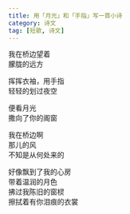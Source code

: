 ```yaml
---
title: 用「月光」和「手指」写一首小诗
category: 诗文
tag: [短歌, 诗文]
---
```


我在桥边望着<br>
朦胧的远方<br>

挥挥衣袖，用手指<br>
轻轻的划过夜空<br>

便看月光<br>
撒向了你的阁窗<br>

我在桥边啊<br>
那儿的风<br>
不知是从何处来的<br>

好像飘到了我的心房<br>
带着温润的月色<br>
拂过我陈旧的窗棂<br>
擦拭着有你泪痕的衣裳<br>